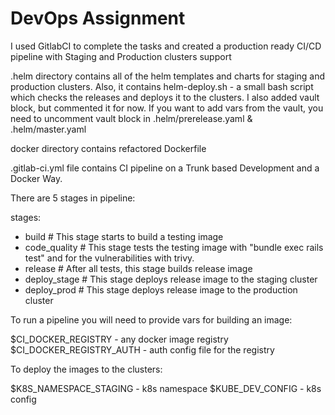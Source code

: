# DevOps Assignment

I used GitlabCI to complete the tasks and created a production ready CI/CD pipeline with Staging and Production clusters support

.helm directory contains all of the helm templates and charts for staging and production clusters. Also, it contains helm-deploy.sh - a small bash script which checks the releases and deploys it to the clusters.
I also added vault block, but commented it for now. If you want to add vars from the vault, you need to uncomment vault block in .helm/prerelease.yaml & .helm/master.yaml

docker directory contains refactored Dockerfile

.gitlab-ci.yml file contains CI pipeline on a Trunk based Development and a Docker Way.

There are 5 stages in pipeline:

stages:
  - build # This stage starts to build a testing image
  - code_quality # This stage tests the testing image with "bundle exec rails test" and for the vulnerabilities with trivy.
  - release # After all tests, this stage builds release image
  - deploy_stage # This stage deploys release image to the staging cluster
  - deploy_prod # This stage deploys release image to the production cluster

To run a pipeline you will need to provide vars for building an image:

$CI_DOCKER_REGISTRY - any docker image registry
$CI_DOCKER_REGISTRY_AUTH - auth config file for the registry

To deploy the images to the clusters:

$K8S_NAMESPACE_STAGING - k8s namespace
$KUBE_DEV_CONFIG - k8s config






